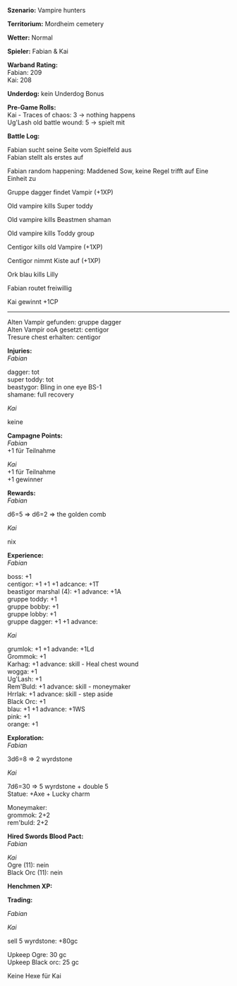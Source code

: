 **Szenario:** Vampire hunters  

**Territorium:** Mordheim cemetery   

**Wetter:**  Normal   

**Spieler:** Fabian & Kai  

**Warband Rating:**  
Fabian: 209  
Kai: 208  

**Underdog:** kein Underdog Bonus    

**Pre-Game Rolls:**   
Kai - Traces of chaos: 3 -> nothing happens  
Ug'Lash old battle wound: 5 -> spielt mit  

**Battle Log:**  

Fabian sucht seine Seite vom Spielfeld aus  
Fabian stellt als erstes auf  

Fabian random happening: Maddened Sow, keine Regel trifft auf Eine Einheit zu  

Gruppe dagger findet Vampir (+1XP)  

Old vampire kills Super toddy  

Old vampire kills Beastmen shaman  

Old vampire kills Toddy group  

Centigor kills old Vampire (+1XP)  

Centigor nimmt Kiste auf (+1XP)  

Ork blau kills Lilly  

Fabian routet freiwillig  

Kai gewinnt +1CP  


---

Alten Vampir gefunden: gruppe dagger  
Alten Vampir ooA gesetzt: centigor  
Tresure chest erhalten: centigor  

**Injuries:**  
*Fabian*  

dagger: tot  
super toddy: tot  
beastygor: Bling in one eye BS-1  
shamane: full recovery  

*Kai*  

keine  

**Campagne Points:**  
*Fabian*  
+1 für Teilnahme  

*Kai*  
+1 für Teilnahme   
+1 gewinner  

**Rewards:**  
*Fabian*   

d6=5 => d6=2 => the golden comb  

*Kai*   

nix

**Experience:**  
*Fabian*   

boss: +1   
centigor: +1 +1 +1 adcance: +1T   
beastigor marshal (4): +1 advance: +1A  
gruppe toddy: +1  
gruppe bobby: +1  
gruppe lobby: +1  
gruppe dagger: +1 +1 advance:  

*Kai*  

grumlok: +1 +1 advande: +1Ld  
Grommok: +1  
Karhag: +1 advance: skill - Heal chest wound  
wogga: +1  
Ug'Lash: +1  
Rem'Buld: +1 advance: skill - moneymaker  
Hrrlak: +1 advance: skill - step aside  
Black Orc: +1  
blau: +1 +1 advance: +1WS  
pink: +1   
orange: +1  

**Exploration:**  
*Fabian* 

3d6=8 => 2 wyrdstone  

*Kai*  

7d6=30 => 5 wyrdstone + double 5  
Statue: +Axe + Lucky charm  

Moneymaker:  
grommok: 2+2  
rem'buld: 2+2  

**Hired Swords Blood Pact:**  
*Fabian*   

*Kai*  
Ogre (11): nein  
Black Orc (11): nein  

**Henchmen XP:**  

**Trading:**  

*Fabian*   

*Kai* 

sell 5 wyrdstone: +80gc  

Upkeep Ogre: 30 gc  
Upkeep Black orc: 25 gc  

Keine Hexe für Kai  

